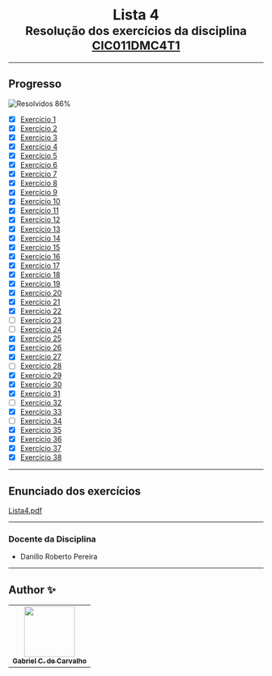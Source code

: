 <div align="center">
	<h1>Lista 4
		<br/>
			<sub>Resolução dos exercícios da disciplina
        <a href="https://drive.google.com/file/d/1mEmz9b7F-P5H8EztTPhIl_DUE1SCMIUK/view">CIC011DMC4T1</a>
      </sub>
	</h1>
</div>

---
## Progresso

![Resolvidos 86%](https://progress-bar.xyz/86/?title=Resolvidos)

* [x] [Exercício 1](https://github.com/Gabriel-Ciriaco/Listas-ATP-II/blob/main/Lista%204/Códigos/lista4_ex01.c)
* [x] [Exercício 2](https://github.com/Gabriel-Ciriaco/Listas-ATP-II/blob/main/Lista%204/Códigos/lista4_ex02.c)
* [x] [Exercício 3](https://github.com/Gabriel-Ciriaco/Listas-ATP-II/blob/main/Lista%204/Códigos/lista4_ex03.c)
* [x] [Exercício 4](https://github.com/Gabriel-Ciriaco/Listas-ATP-II/blob/main/Lista%204/Códigos/lista4_ex04.c)
* [x] [Exercício 5](https://github.com/Gabriel-Ciriaco/Listas-ATP-II/blob/main/Lista%204/Códigos/lista4_ex05.c)
* [x] [Exercício 6](https://github.com/Gabriel-Ciriaco/Listas-ATP-II/blob/main/Lista%204/Códigos/lista4_ex06.c)
* [x] [Exercício 7](https://github.com/Gabriel-Ciriaco/Listas-ATP-II/blob/main/Lista%204/Códigos/lista4_ex07.c)
* [x] [Exercício 8](https://github.com/Gabriel-Ciriaco/Listas-ATP-II/blob/main/Lista%204/Códigos/lista4_ex08.c)
* [x] [Exercício 9](https://github.com/Gabriel-Ciriaco/Listas-ATP-II/blob/main/Lista%204/Códigos/lista4_ex09.c)
* [x] [Exercício 10](https://github.com/Gabriel-Ciriaco/Listas-ATP-II/blob/main/Lista%204/Códigos/lista4_ex10.c)
* [x] [Exercício 11](https://github.com/Gabriel-Ciriaco/Listas-ATP-II/blob/main/Lista%204/Códigos/lista4_ex11.c)
* [x] [Exercício 12](https://github.com/Gabriel-Ciriaco/Listas-ATP-II/blob/main/Lista%204/Códigos/lista4_ex12.c)
* [x] [Exercício 13](https://github.com/Gabriel-Ciriaco/Listas-ATP-II/blob/main/Lista%204/Códigos/lista4_ex13.c)
* [x] [Exercício 14](https://github.com/Gabriel-Ciriaco/Listas-ATP-II/blob/main/Lista%204/Códigos/lista4_ex14.c)
* [x] [Exercício 15](https://github.com/Gabriel-Ciriaco/Listas-ATP-II/blob/main/Lista%204/Códigos/lista4_ex15.c)
* [x] [Exercício 16](https://github.com/Gabriel-Ciriaco/Listas-ATP-II/blob/main/Lista%204/Códigos/lista4_ex16.c)
* [x] [Exercício 17](https://github.com/Gabriel-Ciriaco/Listas-ATP-II/blob/main/Lista%204/Códigos/lista4_ex17.c)
* [x] [Exercício 18](https://github.com/Gabriel-Ciriaco/Listas-ATP-II/blob/main/Lista%204/Códigos/lista4_ex18.c)
* [x] [Exercício 19](https://github.com/Gabriel-Ciriaco/Listas-ATP-II/blob/main/Lista%204/Códigos/lista4_ex19.c)
* [x] [Exercício 20](https://github.com/Gabriel-Ciriaco/Listas-ATP-II/blob/main/Lista%204/Códigos/lista4_ex20.c)
* [x] [Exercício 21](https://github.com/Gabriel-Ciriaco/Listas-ATP-II/blob/main/Lista%204/Códigos/lista4_ex21.c)
* [x] [Exercício 22](https://github.com/Gabriel-Ciriaco/Listas-ATP-II/blob/main/Lista%204/Códigos/lista4_ex22.c)
* [ ] [Exercício 23](https://github.com/Gabriel-Ciriaco/Listas-ATP-II/blob/main/Lista%204/Códigos/lista4_ex23.c)
* [ ] [Exercício 24](https://github.com/Gabriel-Ciriaco/Listas-ATP-II/blob/main/Lista%204/Códigos/lista4_ex24.c)
* [x] [Exercício 25](https://github.com/Gabriel-Ciriaco/Listas-ATP-II/blob/main/Lista%204/Códigos/lista4_ex25.c)
* [x] [Exercício 26](https://github.com/Gabriel-Ciriaco/Listas-ATP-II/blob/main/Lista%204/Códigos/lista4_ex26.c)
* [x] [Exercício 27](https://github.com/Gabriel-Ciriaco/Listas-ATP-II/blob/main/Lista%204/Códigos/lista4_ex27.c)
* [ ] [Exercício 28](https://github.com/Gabriel-Ciriaco/Listas-ATP-II/blob/main/Lista%204/Códigos/lista4_ex28.c)
* [x] [Exercício 29](https://github.com/Gabriel-Ciriaco/Listas-ATP-II/blob/main/Lista%204/Códigos/lista4_ex29.c)
* [x] [Exercício 30](https://github.com/Gabriel-Ciriaco/Listas-ATP-II/blob/main/Lista%204/Códigos/lista4_ex30.c)
* [x] [Exercício 31](https://github.com/Gabriel-Ciriaco/Listas-ATP-II/blob/main/Lista%204/Códigos/lista4_ex31.c)
* [ ] [Exercício 32](https://github.com/Gabriel-Ciriaco/Listas-ATP-II/blob/main/Lista%204/Códigos/lista4_ex32.c)
* [x] [Exercício 33](https://github.com/Gabriel-Ciriaco/Listas-ATP-II/blob/main/Lista%204/Códigos/lista4_ex33.c)
* [ ] [Exercício 34](https://github.com/Gabriel-Ciriaco/Listas-ATP-II/blob/main/Lista%204/Códigos/lista4_ex34.c)
* [x] [Exercício 35](https://github.com/Gabriel-Ciriaco/Listas-ATP-II/blob/main/Lista%204/Códigos/lista4_ex35.c)
* [x] [Exercício 36](https://github.com/Gabriel-Ciriaco/Listas-ATP-II/blob/main/Lista%204/Códigos/lista4_ex36.c)
* [x] [Exercício 37](https://github.com/Gabriel-Ciriaco/Listas-ATP-II/blob/main/Lista%204/Códigos/lista4_ex37.c)
* [x] [Exercício 38](https://github.com/Gabriel-Ciriaco/Listas-ATP-II/blob/main/Lista%204/Códigos/lista4_ex38.c)

---

## Enunciado dos exercícios

[Lista4.pdf](https://github.com/Gabriel-Ciriaco/Listas-ATP-II/blob/main/Lista%204/Enunciados/Lista%204.pdf)

---

### Docente da Disciplina
 * Danillo Roberto Pereira

---

## Author ✨

<table>
	<tr>
		<td align="center">
			<a href="https://github.com/Gabriel-Ciriaco">
				<img src="https://avatars.githubusercontent.com/u/66225865" width="100px;" alt=""/>
				<br>
				<sub>
					<b>Gabriel C. de Carvalho</b>
				</sub>
		</td>
	</tr>
</table>

